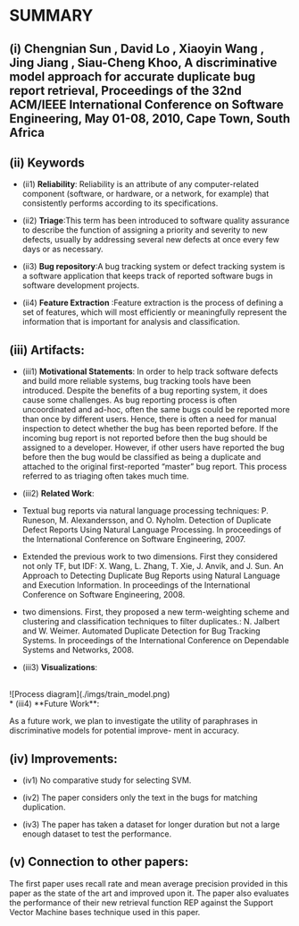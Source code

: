 # SUMMARY

## (i) Chengnian Sun , David Lo , Xiaoyin Wang , Jing Jiang , Siau-Cheng Khoo, A discriminative model approach for accurate duplicate bug report retrieval, Proceedings of the 32nd ACM/IEEE International Conference on Software Engineering, May 01-08, 2010, Cape Town, South Africa

## (ii) Keywords

* (ii1) **Reliability**: Reliability is an attribute of any computer-related component (software, or hardware, or a network, for example) that consistently performs according to its specifications.

* (ii2) **Triage**:This term has been introduced to software quality assurance to describe the function of assigning a priority and severity to new defects, usually by addressing several new defects at once every few days or as necessary.

* (ii3) **Bug repository**:A bug tracking system or defect tracking system is a software application that keeps track of reported software bugs in software development projects.

* (ii4) **Feature Extraction** :Feature extraction is the process of defining a set of features, which will most efficiently or meaningfully represent the information that is important for analysis and classification.

## (iii) Artifacts:

* (iii1) **Motivational Statements**:
          In order to help track software defects and build more reliable systems, bug tracking tools have been introduced. Despite the benefits of a bug reporting system, it does cause some challenges. As bug reporting process is often uncoordinated and ad-hoc, often the same bugs could be reported more than once by different users. Hence, there is often a need for manual inspection to detect whether the bug has been reported before. If the incoming bug report is not reported before then the bug should be assigned to a developer. However, if other users have reported the bug before then the bug would be classified as being a duplicate and attached to the original first-reported “master” bug report. This process referred to as triaging often takes much time.

* (iii2) **Related Work**:

* Textual bug reports via natural language processing techniques: P. Runeson, M. Alexandersson, and O. Nyholm. Detection of Duplicate Defect Reports Using Natural Language Processing. In proceedings of the International Conference on Software Engineering, 2007.

* Extended the previous work to two dimensions. First they considered not only TF, but IDF: X. Wang, L. Zhang, T. Xie, J. Anvik, and J. Sun. An Approach to Detecting Duplicate Bug Reports using Natural Language and Execution Information. In proceedings of the International Conference on Software Engineering, 2008.

* two dimensions. First, they proposed a new term-weighting scheme and clustering and classification techniques to filter duplicates.: N. Jalbert and W. Weimer. Automated Duplicate Detection for Bug Tracking Systems. In proceedings of the International Conference on Dependable Systems and Networks, 2008.


* (iii3) **Visualizations**:
<br>
          ![Process diagram](./imgs/train_model.png)
<br>
* (iii4) **Future Work**:

As a future work, we plan to investigate the utility of paraphrases in discriminative models for potential improve- ment in accuracy.

## (iv) Improvements:

* (iv1) No comparative study for selecting SVM.

* (iv2) The paper considers only the text in the bugs for matching duplication.

* (iv3) The paper has taken a dataset for longer duration but not a large enough dataset to test the performance.

## (v) Connection to other papers:

The first paper uses recall rate and mean average precision provided in this paper as the state of the art and improved upon it. The paper also evaluates the performance of their new retrieval function REP against the Support Vector Machine bases technique used in this paper.